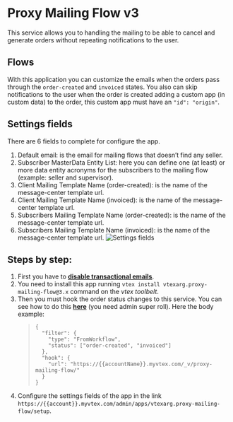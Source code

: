 # Proxy Mailing Flow v3

This service allows you to handling the mailing to be able to cancel and generate orders without repeating notifications to the user.

## Flows

With this application you can customize the emails when the orders pass through the `order-created` and `invoiced` states. You also can skip notifications to the user when the order is created adding a custom app (in custom data) to the order, this custom app must have an `"id": "origin"`.

## Settings fields
There are 6 fields to complete for configure the app.
1. Default email: is the email for mailing flows that doesn’t find any seller.
2. Subscriber MasterData Entity List: here you can define one (at least) or more data entity acronyms for the subscribers to the mailing flow (example: seller and supervisor).
3. Client Mailing Template Name (order-created): is the name of the message-center template url.
4. Client Mailing Template Name (invoiced): is the name of the message-center template url.
5. Subscribers Mailing Template Name (order-created): is the name of the message-center template url.
6. Subscribers Mailing Template Name (invoiced): is the name of the message-center template url.
![Settings fields](https://user-images.githubusercontent.com/55720621/135907990-74d3fd11-e2fb-4232-9a79-e26772f71dba.png)
## Steps by step:
1. First you have to [**disable transactional emails**](https://help.vtex.com/en/tutorial/how-to-disable-a-transactional-email--frequentlyAskedQuestions_6715). 
2. You need to install this app running `vtex install vtexarg.proxy-mailing-flow@3.x` command on the *vtex toolbelt*.
3. Then you must hook the order status changes to this service. You can see how to do this [**here**](https://developers.vtex.com/vtex-rest-api/reference/order-hook-1#hookconfiguration) (you need admin super roll). Here the body example:
    >     {
    >       "filter": {
    >         "type": "FromWorkflow",
    >         "status": ["order-created", "invoiced"]
    >       },
    >       "hook": {
    >         "url": "https://{{accountName}}.myvtex.com/_v/proxy-mailing-flow/"
    >       }
    >     }
4. Configure the settings fields of the app in the link `https://{{account}}.myvtex.com/admin/apps/vtexarg.proxy-mailing-flow/setup`.
